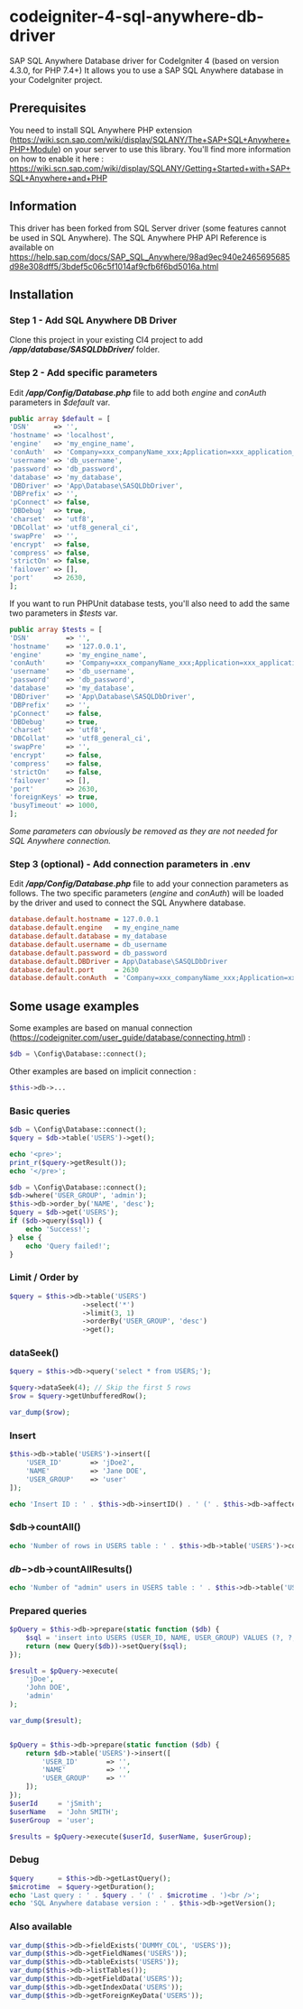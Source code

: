 # codeigniter-4-sql-anywhere-db-driver
SAP SQL Anywhere Database driver for CodeIgniter 4 (based on version 4.3.0, for PHP 7.4+)
It allows you to use a SAP SQL Anywhere database in your CodeIgniter project.

## Prerequisites ##

You need to install SQL Anywhere PHP extension (https://wiki.scn.sap.com/wiki/display/SQLANY/The+SAP+SQL+Anywhere+PHP+Module) on your server to use this library.
You'll find more information on how to enable it here :
https://wiki.scn.sap.com/wiki/display/SQLANY/Getting+Started+with+SAP+SQL+Anywhere+and+PHP

## Information ##
This driver has been forked from SQL Server driver (some features cannot be used in SQL Anywhere).
The SQL Anywhere PHP API Reference is available on https://help.sap.com/docs/SAP_SQL_Anywhere/98ad9ec940e2465695685d98e308dff5/3bdef5c06c5f1014af9cfb6f6bd5016a.html

## Installation

### Step 1 - Add SQL Anywhere DB Driver

Clone this project in your existing CI4 project to add **_/app/database/SASQLDbDriver/_** folder.

### Step 2 - Add specific parameters

Edit **_/app/Config/Database.php_** file to add both _engine_ and _conAuth_ parameters in _$default_ var.
```php
public array $default = [
'DSN'      => '',
'hostname' => 'localhost',
'engine'   => 'my_engine_name',
'conAuth'  => 'Company=xxx_companyName_xxx;Application=xxx_application_xxx;Signature=__signature_hash__',
'username' => 'db_username',
'password' => 'db_password',
'database' => 'my_database',
'DBDriver' => 'App\Database\SASQLDbDriver',
'DBPrefix' => '',
'pConnect' => false,
'DBDebug'  => true,
'charset'  => 'utf8',
'DBCollat' => 'utf8_general_ci',
'swapPre'  => '',
'encrypt'  => false,
'compress' => false,
'strictOn' => false,
'failover' => [],
'port'     => 2630,
];
```

If you want to run PHPUnit database tests, you'll also need to add the same two parameters in _$tests_ var.
```php
public array $tests = [
'DSN'         => '',
'hostname'    => '127.0.0.1',
'engine'      => 'my_engine_name',
'conAuth'     => 'Company=xxx_companyName_xxx;Application=xxx_application_xxx;Signature=__signature_hash__',
'username'    => 'db_username',
'password'    => 'db_password',
'database'    => 'my_database',
'DBDriver'    => 'App\Database\SASQLDbDriver',
'DBPrefix'    => '',
'pConnect'    => false,
'DBDebug'     => true,
'charset'     => 'utf8',
'DBCollat'    => 'utf8_general_ci',
'swapPre'     => '',
'encrypt'     => false,
'compress'    => false,
'strictOn'    => false,
'failover'    => [],
'port'        => 2630,
'foreignKeys' => true,
'busyTimeout' => 1000,
];
```

_Some parameters can obviously be removed as they are not needed for SQL Anywhere connection._

### Step 3 (optional) - Add connection parameters in .env

Edit **_/app/Config/Database.php_** file to add your connection parameters as follows. The two specific parameters (_engine_ and _conAuth_) will be loaded by the driver and used to connect the SQL Anywhere database.

```ini
database.default.hostname = 127.0.0.1
database.default.engine   = my_engine_name
database.default.database = my_database
database.default.username = db_username
database.default.password = db_password
database.default.DBDriver = App\Database\SASQLDbDriver
database.default.port     = 2630
database.default.conAuth  = 'Company=xxx_companyName_xxx;Application=xxx_application_xxx;Signature=__signature_hash__',
```


## Some usage examples ##

Some examples are based on manual connection (https://codeigniter.com/user_guide/database/connecting.html) :
```php
$db = \Config\Database::connect();
```

Other examples are based on implicit connection :
```php
$this->db->...
```

### Basic queries ###
```php
$db = \Config\Database::connect();
$query = $db->table('USERS')->get();

echo '<pre>';
print_r($query->getResult());
echo '</pre>';
```

```php
$db = \Config\Database::connect();
$db->where('USER_GROUP', 'admin');
$this->db->order_by('NAME', 'desc');
$query = $db->get('USERS');
if ($db->query($sql)) {
    echo 'Success!';
} else {
    echo 'Query failed!';
}
```

### Limit / Order by ###
```php
$query = $this->db->table('USERS')
                  ->select('*')
                  ->limit(3, 1)
                  ->orderBy('USER_GROUP', 'desc')
                  ->get();
```

### dataSeek() ###
```php
$query = $this->db->query('select * from USERS;');

$query->dataSeek(4); // Skip the first 5 rows
$row = $query->getUnbufferedRow();

var_dump($row);
```

### Insert ###
```php
$this->db->table('USERS')->insert([
    'USER_ID'       => 'jDoe2',
    'NAME'          => 'Jane DOE',
    'USER_GROUP'    => 'user'
]);

echo 'Insert ID : ' . $this->db->insertID() . ' (' . $this->db->affectedRows() .' affected row(s))';
```

### $db->countAll() ###
```php
echo 'Number of rows in USERS table : ' . $this->db->table('USERS')->countAll();
```

### $db->$db->countAllResults() ###
```php
echo 'Number of "admin" users in USERS table : ' . $this->db->table('USERS')->where('USER_GROUP', 'admin')->countAllResults();
```

### Prepared queries ###

```php
$pQuery = $this->db->prepare(static function ($db) {
    $sql = 'insert into USERS (USER_ID, NAME, USER_GROUP) VALUES (?, ?, ?)';
    return (new Query($db))->setQuery($sql);
});

$result = $pQuery->execute(
    'jDoe',
    'John DOE',
    'admin'
);

var_dump($result);


$pQuery = $this->db->prepare(static function ($db) {
    return $db->table('USERS')->insert([
        'USER_ID'       => '',
        'NAME'          => '',
        'USER_GROUP'    => ''
    ]);
});
$userId     = 'jSmith';
$userName   = 'John SMITH';
$userGroup  = 'user';

$results = $pQuery->execute($userId, $userName, $userGroup);
```

### Debug ###
```php
$query      = $this->db->getLastQuery();
$microtime  = $query->getDuration();
echo 'Last query : ' . $query . ' (' . $microtime . ')<br />';
echo 'SQL Anywhere database version : ' . $this->db->getVersion();
```

### Also available ###
```php
var_dump($this->db->fieldExists('DUMMY_COL', 'USERS'));
var_dump($this->db->getFieldNames('USERS'));
var_dump($this->db->tableExists('USERS'));
var_dump($this->db->listTables());
var_dump($this->db->getFieldData('USERS'));
var_dump($this->db->getIndexData('USERS'));
var_dump($this->db->getForeignKeyData('USERS'));
```
